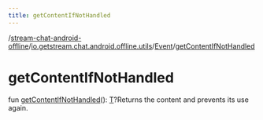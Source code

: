 ```yaml
---
title: getContentIfNotHandled
---
```

/[stream-chat-android-offline](../../index.md)/[io.getstream.chat.android.offline.utils](../index.md)/[Event](index.md)/[getContentIfNotHandled](getContentIfNotHandled.md)  
  
  
  
# getContentIfNotHandled  
fun [getContentIfNotHandled](getContentIfNotHandled.md)(): [T](index.md)?Returns the content and prevents its use again.
